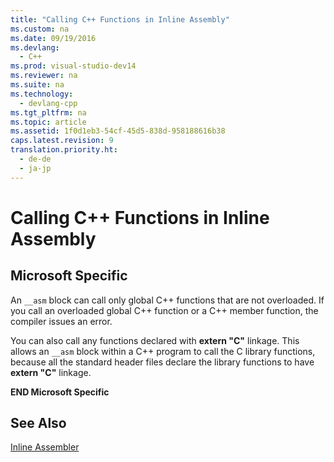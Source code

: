 ```yaml
---
title: "Calling C++ Functions in Inline Assembly"
ms.custom: na
ms.date: 09/19/2016
ms.devlang: 
  - C++
ms.prod: visual-studio-dev14
ms.reviewer: na
ms.suite: na
ms.technology: 
  - devlang-cpp
ms.tgt_pltfrm: na
ms.topic: article
ms.assetid: 1f0d1eb3-54cf-45d5-838d-958188616b38
caps.latest.revision: 9
translation.priority.ht: 
  - de-de
  - ja-jp
---
```

# Calling C++ Functions in Inline Assembly
## Microsoft Specific  
 An `__asm` block can call only global C++ functions that are not overloaded. If you call an overloaded global C++ function or a C++ member function, the compiler issues an error.  
  
 You can also call any functions declared with **extern "C"** linkage. This allows an `__asm` block within a C++ program to call the C library functions, because all the standard header files declare the library functions to have **extern "C"** linkage.  
  
 **END Microsoft Specific**  
  
## See Also  
 [Inline Assembler](../vs140/Inline-Assembler.md)